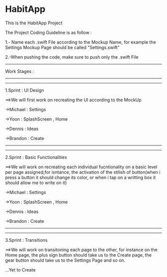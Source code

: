 # HabitApp
This is the HabitApp Project

The Project Coding Guideline is as follow :

1.- Name each .swift File according to the Mockup Name, for example the Settings Mockup Page should be called "Settings.swift"

2.-When pushing the code, make sure to push only the .swift File

--------------------------------------
Work Stages :

--------------------------------------
--------------------------------------
1.Sprint : UI Design

==>We will first work on recreating the UI according to the MockUp

->Michael : Settings  

->Yoon    : SplashScreen , Home

->Dennis  : Ideas

->Brandon : Create 

--------------------------------------
--------------------------------------

2.Sprint : Basic Functionalities

==>We will work on recreating each individual fucntionality on a basic level per page assigned,for isntance, the activation of the stilish of button(when
i press a button it should change its color, or when i tap on a writting box it should allow me to write on it)

->Michael : Settings  

->Yoon    : SplashScreen , Home

->Dennis  : Ideas

->Brandon : Create 

--------------------------------------
--------------------------------------

3.Sprint : Transitions 

==>We will work on transitoning each page to the other, for instance on the Home page, the plus sign button should take us to the Create page, the gear button
should take us to the Settings Page and so on.

...Yet to Create
